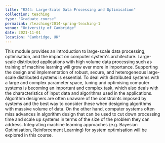 ```yaml
---
title: "R244: Large-Scale Data Processing and Optimisation"
collection: teaching
type: "Graduate course"
permalink: /teaching/2014-spring-teaching-1
venue: "University of Cambridge"
date: 2021-11-01
location: "Cambridge, UK"
---
```


This module provides an introduction to large-scale data processing, optimisation, and the impact on computer system's architecture. Large-scale distributed applications with high volume data processing such as training of machine learning will grow ever more in importance. Supporting the design and implementation of robust, secure, and heterogeneous large-scale distributed systems is essential. To deal with distributed systems with a large and complex parameter space, tuning and optimising computer systems is becoming an important and complex task, which also deals with the characteristics of input data and algorithms used in the applications. Algorithm designers are often unaware of the constraints imposed by systems and the best way to consider these when designing algorithms with massive volume of data. On the other hand, computer systems often miss advances in algorithm design that can be used to cut down processing time and scale up systems in terms of the size of the problem they can address. Integrating machine learning approaches (e.g. Bayesian Optimisation, Reinforcement Learning) for system optimisation will be explored in this course.

<!--
Heading 1
======

Heading 2
======

Heading 3
======
-->
